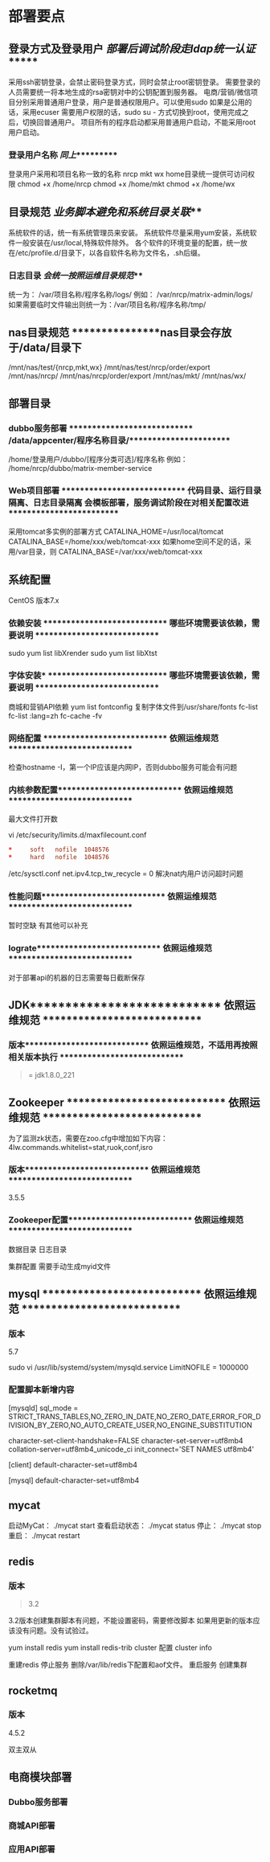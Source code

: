 # 部署要点

## 登录方式及登录用户    *****部署后调试阶段走ldap统一认证**********

采用ssh密钥登录，会禁止密码登录方式，同时会禁止root密钥登录。
需要登录的人员需要统一将本地生成的rsa密钥对中的公钥配置到服务器。
电商/营销/微信项目分别采用普通用户登录，用户是普通权限用户。可以使用sudo
如果是公用的话，采用ecuser
需要用户权限的话，sudo su - 方式切换到root，使用完成之后，切换回普通用户。
项目所有的程序启动都采用普通用户启动，不能采用root用户启动。

### 登录用户名称    ***********同上********************

登录用户采用和项目名称一致的名称
nrcp
mkt
wx
home目录统一提供可访问权限
chmod +x /home/nrcp
chmod +x /home/mkt
chmod +x /home/wx

## 目录规范    *************业务脚本避免和系统目录关联***************

系统软件的话，统一有系统管理员来安装。 系统软件尽量采用yum安装，系统软件一般安装在/usr/local,特殊软件除外。
各个软件的环境变量的配置，统一放在/etc/profile.d/目录下，以各自软件名称为文件名，.sh后缀。

### 日志目录 *************会统一按照运维目录规范***************

统一为： /var/项目名称/程序名称/logs/
例如：
/var/nrcp/matrix-admin/logs/
如果需要临时文件输出则统一为：/var/项目名称/程序名称/tmp/

## nas目录规范   ***************nas目录会存放于/data/目录下

/mnt/nas/test/{nrcp,mkt,wx}
/mnt/nas/test/nrcp/order/export
/mnt/nas/nrcp/
/mnt/nas/nrcp/order/export
/mnt/nas/mkt/
/mnt/nas/wx/

## 部署目录

### dubbo服务部署  *************************** /data/appcenter/程序名称目录/**********************

/home/登录用户/dubbo/[程序分类可选]/程序名称
例如：
/home/nrcp/dubbo/matrix-member-service

### Web项目部署 *************************** 代码目录、运行目录隔离、日志目录隔离 会模板部署，服务调试阶段在对相关配置改进************************

采用tomcat多实例的部署方式
CATALINA_HOME=/usr/local/tomcat
CATALINA_BASE=/home/xxx/web/tomcat-xxx
如果home空间不足的话，采用/var目录，则
CATALINA_BASE=/var/xxx/web/tomcat-xxx

## 系统配置

CentOS 版本7.x

### 依赖安装 *************************** 哪些环境需要该依赖，需要说明 ***************************

sudo yum list libXrender
sudo yum list libXtst

### 字体安装* ************************** 哪些环境需要该依赖，需要说明 ***************************

商城和营销API依赖
yum list fontconfig
复制字体文件到/usr/share/fonts
fc-list
fc-list :lang=zh
fc-cache -fv

### 网络配置 *************************** 依照运维规范 ***************************

检查hostname -I，第一个IP应该是内网IP，否则dubbo服务可能会有问题

### 内核参数配置*************************** 依照运维规范 ***************************

最大文件打开数

vi /etc/security/limits.d/maxfilecount.conf

```conf
*     soft   nofile  1048576
*     hard   nofile  1048576
```

/etc/sysctl.conf
net.ipv4.tcp_tw_recycle = 0
解决nat内用户访问超时问题

### 性能问题*************************** 依照运维规范 ***************************

暂时空缺
有其他可以补充

### lograte*************************** 依照运维规范 ***************************

对于部署api的机器的日志需要每日截断保存

## JDK*************************** 依照运维规范 ***************************

### 版本*************************** 依照运维规范，不适用再按照相关版本执行 ***************************

>= jdk1.8.0_221

## Zookeeper *************************** 依照运维规范 ***************************

为了监测zk状态，需要在zoo.cfg中增加如下内容：
4lw.commands.whitelist=stat,ruok,conf,isro

### 版本*************************** 依照运维规范 ***************************

3.5.5

### Zookeeper配置*************************** 依照运维规范 ***************************

数据目录
日志目录

集群配置
需要手动生成myid文件

## mysql *************************** 依照运维规范 ***************************

### 版本

5.7

sudo vi /usr/lib/systemd/system/mysqld.service
LimitNOFILE = 1000000

### 配置脚本新增内容

[mysqld]
sql_mode = STRICT_TRANS_TABLES,NO_ZERO_IN_DATE,NO_ZERO_DATE,ERROR_FOR_DIVISION_BY_ZERO,NO_AUTO_CREATE_USER,NO_ENGINE_SUBSTITUTION

character-set-client-handshake=FALSE
character-set-server=utf8mb4
collation-server=utf8mb4_unicode_ci
init_connect='SET NAMES utf8mb4'

[client]
default-character-set=utf8mb4

[mysql]
default-character-set=utf8mb4

## mycat

启动MyCat：
./mycat start
查看启动状态：
./mycat status
停止：
./mycat stop
重启：
./mycat restart

## redis

### 版本

>3.2

3.2版本创建集群脚本有问题，不能设置密码，需要修改脚本
如果用更新的版本应该没有问题。没有试验过。

yum install redis
yum install redis-trib
cluster 配置
cluster info

重建redis
停止服务
删除/var/lib/redis下配置和aof文件。
重启服务
创建集群

## rocketmq

### 版本

4.5.2

双主双从

## 电商模块部署

### Dubbo服务部署

### 商城API部署

### 应用API部署
